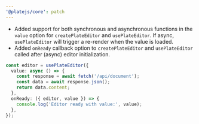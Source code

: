 ```yaml
---
'@platejs/core': patch
---
```


- Added support for both synchronous and asynchronous functions in the `value` option for `createPlateEditor` and `usePlateEditor`. If async, `usePlateEditor` will trigger a re-render when the value is loaded.
- Added `onReady` callback option to `createPlateEditor` and `usePlateEditor` called after (async) editor initialization.

```ts
const editor = usePlateEditor({
  value: async () => {
    const response = await fetch('/api/document');
    const data = await response.json();
    return data.content;
  },
  onReady: ({ editor, value }) => {
    console.log('Editor ready with value:', value);
  },
});
```
